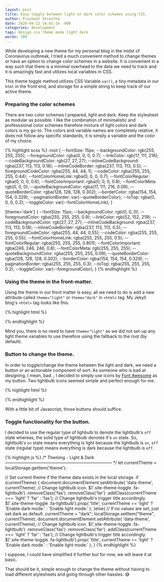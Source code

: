 ```yaml
---
layout: post
title: Easy toggle between light or dark color schemes using CSS.
author: Prashant Shrestha
date: 2020-04-22 14:41:14 -400
categories: development
tags: design css theme mode light dark
words: 789
---
```


While developing a new theme for my personal blog in the midst of Coronavirus outbreak, I tried a much convenient method to change themes or have an option to change color schemes in a website. It is convenient in a way such that there is a minimal overhead to the data we need to track and it is amazingly fast and utilizes local variables in CSS.

This theme toggle method utilizes CSS Variable `var()`, a tiny metadata in our `html` in the front end, and storage for a simple string to keep track of our active theme.

<!--excerpt-->

### Preparing the color schemes

There are two color schemes I prepared, light and dark. Keep the stylesheet as modular as possible. I like the combination of minimalistic and professsional color schemes therefore mixture of light colors and dark colors is my go-to. The colors and variable names are completely relative, it does not follow any specific standards, it is simply a variable and the color of my choice.

{% highlight scss %}
:root {
    --fontSize: 15px;
    --backgroundColor: rgb(255, 255, 255);
    --foregroundColor: rgba(0, 0, 0, 0.7);
    --linkColor: rgb(17, 111, 216);
    --codeBackgroundColor: rgb(27, 27, 27);
    --inlineCodeBackground: rgba(237, 113, 113, 0.18);
    --inlineCodeBorder: rgba(237, 113, 113, 0.5);
    --foregroundCodeColor: rgba(255, 44, 44, 1);
    --codeColor: rgba(255, 255, 255, 0.44);
    --fontColorHomeLink: rgba(0, 0, 0, 0.7);
    --fontColorRegular: rgba(0, 0, 0, 0.6);
    --fontColorImportant: rgba(0, 0, 0, 0.8);
    --fontColorMeta: rgb(0, 0, 0);
    --quoteBackgroundColor: rgba(17, 111, 216, 0.09);
    --quoteBorderColor: rgba(128, 128, 128, 0.302);
    --borderColor: rgba(154, 154, 154, 0.329);
    --paginationBorder: var(--quoteBorderColor);
    --toTop: rgba(0, 0, 0, 0.2);
    --toggleColor: var(--fontColorHomeLink);
}

[theme='dark'] {
    --fontSize: 15px;
    --backgroundColor: rgb(0, 0, 0);
    --foregroundColor: rgba(255, 255, 255, 0.9);
    --linkColor: rgb(52, 152, 219);
    --codeBackgroundColor: rgb(27, 27, 27);
    --inlineCodeBackground: rgba(237, 113, 113, 0.18);
    --inlineCodeBorder: rgba(237, 113, 113, 0.5);
    --foregroundCodeColor: rgba(255, 44, 44, 0.55);
    --codeColor: rgba(255, 255, 255, 0.55);
    --fontColorHomeLink: rgba(255, 255, 255, 0.5);
    --fontColorRegular: rgba(255, 255, 255, 0.801);
    --fontColorImportant: rgba(246, 246, 246, 0.8);
    --fontColorMeta: rgb(255, 255, 255);
    --quoteBackgroundColor: rgba(255, 255, 255, 0.09);
    --quoteBorderColor: rgba(128, 128, 128, 0.302);
    --borderColor: rgba(154, 154, 154, 0.329);
    --paginationBorder: rgba(255, 255, 255, 0.3);
    --toTop: rgba(255, 255, 255, 0.2);
    --toggleColor: var(--foregroundColor);
}
{% endhighlight %}

### Using the theme in the front-matter.

Using the theme in our front matter is easy, all we need to do is add a new attribute called `theme="light"` or `theme="dark"` in `<html>` tag. My Jekyll blog's `<html>` tag looks like this.

{% highlight html %}
<html lang="{{ page.lang | default: site.lang | default: 'en' }}" theme="light">
{% endhighlight %}

Mind you, there is no need to have `theme="light"` as we did not set-up any light theme variables to use therefore using the fallback to the root (by default).

### Button to change the theme.

In order to toggle/change the theme between the light and dark, we need a button or an actionable component of sort. As someone who is bad at designing, I mean, bad.., I decided to simply use icons by [Font Awesome](https://fontawesome.com/) as my button. Two lightbulb icons seemed simple and perfect enough for me. <span class="fas fa-lightbulb"></span> <span class="far fa-lightbulb"></span>

{% highlight html %}
<!-- Toggle theme -->
<a
    class="site-theme-toggle"
    id="site-theme-toggle" 
    href="#" 
    title="Toggle theme..">
	<i class="fas fa-lightbulb"></i>
</a>
{% endhighlight %}

With a little bit of Javascript, those buttons should suffice. 

### Toggle functionality for the button.

I decided to use the regular type of lighbulb to denote the lightbulb's `off` state whereas, the solid type of lightbulb denotes it's `on` state. So, lightbulb's `on` state means everything is light because the lightbulb is `on`, `off` state (regular type) means everything is dark because the lightbulb is `off`.

{% highlight js %}
/* Theming - Light & Dark
–––––––––––––––––––––––––––––––––––––––––––––––––– */
let currentTheme = localStorage.getItem('theme');

// Set current theme if the theme data exists in the local storage.
if (currentTheme) {
	document.documentElement.setAttribute(
        'data-theme', currentTheme);
	// Change lightbulb icon.
	$('.site-theme-toggle .fa-lightbulb')
		.removeClass('fas')
		.removeClass('far')
		.addClass(currentTheme === 'light' ? 'far' : 'fas');
	// Change lightbulb's trigger title accordingly.
	$('.site-theme-toggle .fa-lightbulb').prop(
		'title',
		currentTheme == 'light' ? 
        'Enable dark mode.' : 'Enable light mode.'
	);
}else{
	// If no values are set, just set dark as default.
	currentTheme = "dark";
	localStorage.setItem("theme", currentTheme);
	document.documentElement.setAttribute(
        'data-theme', currentTheme);
	// Change lightbulb icon.
	$('.site-theme-toggle .fa-lightbulb')
		.removeClass('fas')
		.removeClass('far')
		.addClass(currentTheme === 'light' ? 'far' : 'fas');
	// Change lightbulb's trigger title accordingly.
	$('.site-theme-toggle .fa-lightbulb').prop(
		'title',
		currentTheme == 'light' ? 
        'Enable dark mode.' : 'Enable light mode.'
	);
}
{% endhighlight %}

I suppose, I could have simplified it further but for now, we will leave it at basic.

That should be it, simple enough to change the theme without having to load different stylesheets and going through other hassles. :sweat_smile: